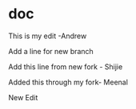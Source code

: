 # doc

This is my edit
-Andrew

Add a line for new branch


Add this line from new fork - Shijie

Added this through my fork- Meenal


New Edit

